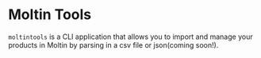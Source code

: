 # Moltin Tools

`moltintools` is a CLI application that allows you to import and manage your products in Moltin by parsing in a csv file or json(coming soon!).
